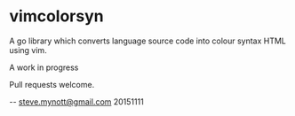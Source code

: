 # vimcolorsyn

A go library which converts language source code into colour syntax HTML using
vim.

A work in progress

Pull requests welcome.

-- steve.mynott@gmail.com 20151111
